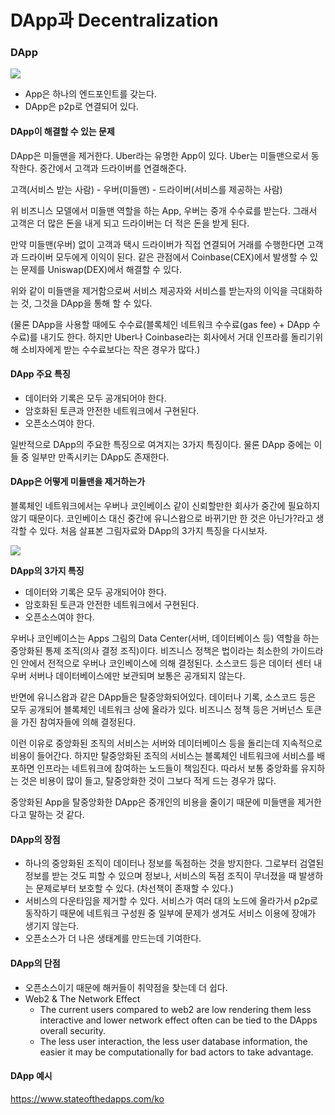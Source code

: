 # DApp과 Decentralization



### DApp

![](https://blog.bitnovo.com/wp-content/uploads/2020/12/Que%CC%81-son-los-dapps-scaled.jpg)

- App은 하나의 엔드포인트를 갖는다.
- DApp은 p2p로 연결되어 있다.



#### DApp이 해결할 수 있는 문제

DApp은 미들맨을 제거한다. Uber라는 유명한 App이 있다. Uber는 미들맨으로서 동작한다. 중간에서 고객과 드라이버를 연결해준다.

고객(서비스 받는 사람) - 우버(미들맨) - 드라이버(서비스를 제공하는 사람)

위 비즈니스 모델에서 미들맨 역할을 하는 App, 우버는 중개 수수료를 받는다. 그래서 고객은 더 많은 돈을 내게 되고 드라이버는 더 적은 돈을 받게 된다.

만약 미들맨(우버) 없이 고객과 택시 드라이버가 직접 연결되어 거래를 수행한다면 고객과 드라이버 모두에게 이익이 된다. 같은 관점에서 Coinbase(CEX)에서 발생할 수 있는 문제를 Uniswap(DEX)에서 해결할 수 있다. 

위와 같이 미들맨을 제거함으로써 서비스 제공자와 서비스를 받는자의 이익을 극대화하는 것, 그것을 DApp을 통해 할 수 있다.

(물론 DApp을 사용할 때에도 수수료(블록체인 네트워크 수수료(gas fee) + DApp 수수료)를 내기도 한다. 하지만 Uber나 Coinbase라는 회사에서 거대 인프라를 돌리기위해 소비자에게 받는 수수료보다는 작은 경우가 많다.)



#### DApp 주요 특징

- 데이터와 기록은 모두 공개되어야 한다.
- 암호화된 토큰과 안전한 네트워크에서 구현된다.
- 오픈소스여야 한다.

일반적으로 DApp의 주요한 특징으로 여겨지는 3가지 특징이다. 물론 DApp 중에는 이들 중 일부만 만족시키는 DApp도 존재한다.



#### DApp은 어떻게 미들맨을 제거하는가

블록체인 네트워크에서는 우버나 코인베이스 같이 신뢰할만한 회사가 중간에 필요하지 않기 때문이다. 코인베이스 대신 중간에 유니스왑으로 바뀌기만 한 것은 아닌가?라고 생각할 수 있다. 처음 살표본 그림자료와 DApp의 3가지 특징을 다시보자.

![](https://blog.bitnovo.com/wp-content/uploads/2020/12/Que%CC%81-son-los-dapps-scaled.jpg)

**DApp의 3가지 특징**

- 데이터와 기록은 모두 공개되어야 한다.
- 암호화된 토큰과 안전한 네트워크에서 구현된다.
- 오픈소스여야 한다.



우버나 코인베이스는 Apps 그림의 Data Center(서버, 데이터베이스 등) 역할을 하는 중앙화된 통제 조직(의사 결정 조직)이다. 비즈니스 정책은 법이라는 최소한의 가이드라인 안에서 전적으로 우버나 코인베이스에 의해 결정된다. 소스코드 등은 데이터 센터 내 우버 서버나 데이터베이스에만 보관되며 보통은 공개되지 않는다.

반면에 유니스왑과 같은 DApp들은 탈중앙화되어있다. 데이터나 기록, 소스코드 등은 모두 공개되어 블록체인 네트워크 상에 올라가 있다. 비즈니스 정책 등은 거버넌스 토큰을 가진 참여자들에 의해 결정된다.

이런 이유로 중앙화된 조직의 서비스는 서버와 데이터베이스 등을 돌리는데 지속적으로 비용이 들어간다. 하지만 탈중앙화된 조직의 서비스는 블록체인 네트워크에 서비스를 배포하면 인프라는 네트워크에 참여하는 노드들이 책임진다. 따라서 보통 중앙화를 유지하는 것은 비용이 많이 들고, 탈중앙화한 것이 그보다 적게 드는 경우가 많다. 

중앙화된 App을 탈중앙화한 DApp은 중개인의 비용을 줄이기 때문에 미들맨을 제거한다고 말하는 것 같다.



#### DApp의 장점

- 하나의 중앙화된 조직이 데이터나 정보를 독점하는 것을 방지한다. 그로부터 검열된 정보를 받는 것도 피할 수 있으며 정보나, 서비스의 독점 조직이 무너졌을 때 발생하는 문제로부터 보호할 수 있다. (차선책이 존재할 수 있다.)
- 서비스의 다운타임을 제거할 수 있다. 서비스가 여러 대의 노드에 올라가서 p2p로 동작하기 때문에 네트워크 구성원 중 일부에 문제가 생겨도 서비스 이용에 장애가 생기지 않는다.
- 오픈소스가 더 나은 생태계를 만드는데 기여한다.



#### DApp의 단점

- 오픈소스이기 때문에 해커들이 취약점을 찾는데 더 쉽다.
- Web2 & The Network Effect
  - The current users compared to web2 are low rendering them less interactive and lower network effect often can be tied to the DApps overall security.
  - The less user interaction, the less user database information, the easier it may be computationally for bad actors to take advantage.



#### DApp 예시

https://www.stateofthedapps.com/ko


